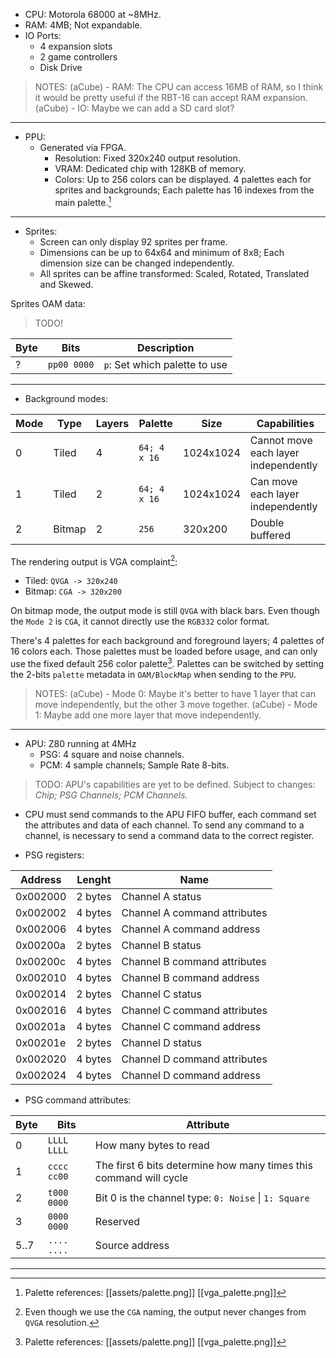 - CPU: Motorola 68000 at ~8MHz.
- RAM: 4MB; Not expandable.
- IO Ports:
  - 4 expansion slots
  - 2 game controllers
  - Disk Drive

> NOTES:
> (aCube) - RAM: The CPU can access 16MB of RAM, so I think it would be pretty useful if the RBT-16 can accept RAM expansion.
> (aCube) - IO: Maybe we can add a SD card slot?

---

- PPU:
  - Generated via FPGA.
    - Resolution: Fixed 320x240 output resolution.
    - VRAM: Dedicated chip with 128KB of memory.
    - Colors: Up to 256 colors can be displayed. 4 palettes each for sprites and backgrounds; Each palette has 16 indexes from the main palette.[^1]

---

- Sprites:
  - Screen can only display 92 sprites per frame.
  - Dimensions can be up to 64x64 and minimum of 8x8; Each dimension size can be changed independently.
  - All sprites can be affine transformed: Scaled, Rotated, Translated and Skewed.

Sprites OAM data:

> TODO!

| Byte | Bits        | Description                   |
| ---- | ----------- | ----------------------------- |
| ?    | `pp00 0000` | `p`: Set which palette to use |

---

- Background modes:

| Mode | Type   | Layers | Palette      | Size      | Capabilities                         |
| ---- | ------ | ------ | ------------ | --------- | ------------------------------------ |
| 0    | Tiled  | 4      | `64; 4 x 16` | 1024x1024 | Cannot move each layer independently |
| 1    | Tiled  | 2      | `64; 4 x 16` | 1024x1024 | Can move each layer independently    |
| 2    | Bitmap | 2      | `256`        | 320x200   | Double buffered                      |

The rendering output is VGA complaint[^3]:

- Tiled: `QVGA -> 320x240`
- Bitmap: `CGA -> 320x200`

On bitmap mode, the output mode is still `QVGA` with black bars. Even though the `Mode 2` is `CGA`, it cannot directly use the `RGB332` color format.

There's 4 palettes for each background and foreground layers; 4 palettes of 16 colors each. Those palettes must be loaded before usage, and can only use the fixed default 256 color palette[^1]. Palettes can be switched by setting the 2-bits `palette` metadata in `OAM/BlockMap` when sending to the `PPU`.

> NOTES:
> (aCube) - Mode 0: Maybe it's better to have 1 layer that can move independently, but the other 3 move together.
> (aCube) - Mode 1: Maybe add one more layer that move independently.

---

- APU: Z80 running at 4MHz
  - PSG: 4 square and noise channels.
  - PCM: 4 sample channels; Sample Rate 8-bits.

> TODO: APU's capabilities are yet to be defined. Subject to changes: _Chip; PSG Channels; PCM Channels._

- CPU must send commands to the APU FIFO buffer, each command set the attributes and data of each channel. To send any command to a channel, is necessary to send a command data to the correct register.

- PSG registers:

| Address  | Lenght  | Name                         |
| -------- | ------- | ---------------------------- |
| 0x002000 | 2 bytes | Channel A status             |
| 0x002002 | 4 bytes | Channel A command attributes |
| 0x002006 | 4 bytes | Channel A command address    |
| 0x00200a | 2 bytes | Channel B status             |
| 0x00200c | 4 bytes | Channel B command attributes |
| 0x002010 | 4 bytes | Channel B command address    |
| 0x002014 | 2 bytes | Channel C status             |
| 0x002016 | 4 bytes | Channel C command attributes |
| 0x00201a | 4 bytes | Channel C command address    |
| 0x00201e | 2 bytes | Channel D status             |
| 0x002020 | 4 bytes | Channel D command attributes |
| 0x002024 | 4 bytes | Channel D command address    |

- PSG command attributes:

| Byte | Bits        | Attribute                                                         |
| ---- | ----------- | ----------------------------------------------------------------- |
| 0    | `LLLL LLLL` | How many bytes to read                                            |
| 1    | `cccc cc00` | The first 6 bits determine how many times this command will cycle |
| 2    | `t000 0000` | Bit 0 is the channel type: `0: Noise` \| `1: Square`              |
| 3    | `0000 0000` | Reserved                                                          |
| 5..7 | `.... ....` | Source address                                                    |

---

[^1]: Palette references: [[assets/palette.png]] [[vga_palette.png]]

[^2]: Default 256 palette: [[rgb332_palette.png]] [[rgb332_palette.aseprite]]

[^3]: Even though we use the `CGA` naming, the output never changes from `QVGA` resolution.
